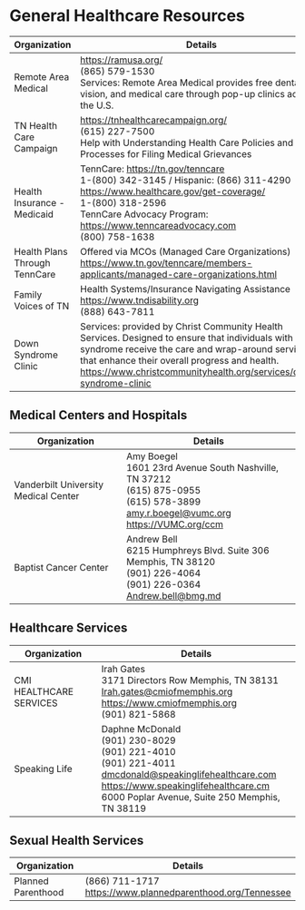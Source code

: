 # General Healthcare Resources

| Organization                  | Details                                                                                                                                                                                                                                                                           |
| ----------------------------- | --------------------------------------------------------------------------------------------------------------------------------------------------------------------------------------------------------------------------------------------------------------------------------- |
| Remote Area Medical           | <https://ramusa.org/><br>(865) 579-1530<br>Services: Remote Area Medical provides free dental, vision, and medical care through pop-up clinics across the U.S.                                                                                                                    |
| TN Health Care Campaign       | <https://tnhealthcarecampaign.org/><br>(615) 227-7500<br>Help with Understanding Health Care Policies and Processes for Filing Medical Grievances                                                                                                                                 |
| Health Insurance - Medicaid   | TennCare: <https://tn.gov/tenncare><br>1-(800) 342-3145 / Hispanic: (866) 311-4290<br><https://www.healthcare.gov/get-coverage/><br>1-(800) 318-2596<br>TennCare Advocacy Program: <https://www.tenncareadvocacy.com><br>(800) 758-1638                                           |
| Health Plans Through TennCare | Offered via MCOs (Managed Care Organizations)<br><https://www.tn.gov/tenncare/members-applicants/managed-care-organizations.html>                                                                                                                                                 |
| Family Voices of TN           | Health Systems/Insurance Navigating Assistance<br><https://www.tndisability.org><br>(888) 643-7811                                                                                                                                                                                |
| Down Syndrome Clinic          | Services: provided by Christ Community Health Services. Designed to ensure that individuals with Down syndrome receive the care and wrap-around services that enhance their overall progress and health.<br><https://www.christcommunityhealth.org/services/down-syndrome-clinic> |

## Medical Centers and Hospitals

| Organization                         | Details                                                                                                                                           |
| ------------------------------------ | ------------------------------------------------------------------------------------------------------------------------------------------------- |
| Vanderbilt University Medical Center | Amy Boegel<br>1601 23rd Avenue South Nashville, TN 37212<br>(615) 875-0955<br>(615) 578-3899<br><amy.r.boegel@vumc.org><br><https://VUMC.org/ccm> |
| Baptist Cancer Center                | Andrew Bell<br>6215 Humphreys Blvd. Suite 306 Memphis, TN 38120<br>(901) 226-4064<br>(901) 226-0364<br><Andrew.bell@bmg.md>                       |

## Healthcare Services

| Organization            | Details                                                                                                                                                                                                       |
| ----------------------- | ------------------------------------------------------------------------------------------------------------------------------------------------------------------------------------------------------------- |
| CMI HEALTHCARE SERVICES | Irah Gates<br>3171 Directors Row Memphis, TN 38131<br><Irah.gates@cmiofmemphis.org><br><https://www.cmiofmemphis.org><br>(901) 821-5868                                                                       |
| Speaking Life           | Daphne McDonald<br>(901) 230-8029<br>(901) 221-4010<br>(901) 221-4011<br><dmcdonald@speakinglifehealthcare.com><br><https://www.speakinglifehealthcare.cm><br>6000 Poplar Avenue, Suite 250 Memphis, TN 38119 |

## Sexual Health Services

| Organization       | Details                                                         |
| ------------------ | --------------------------------------------------------------- |
| Planned Parenthood | (866) 711-1717<br><https://www.plannedparenthood.org/Tennessee> |
